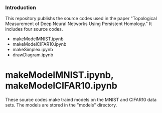 ### Introduction
This repository publishs the source codes used in the paper "Topological Measurement of Deep Neural Networks Using Persistent Homology." It includes four source codes.
* makeModelMNIST.ipynb
* makeModelCIFAR10.ipynb
* makeSimplex.ipynb
* drawDiagram.ipynb

# makeModelMNIST.ipynb, makeModelCIFAR10.ipynb
These source codes make traind models on the MNIST and CIFAR10 data sets. The models are stored in the "models" directory.

